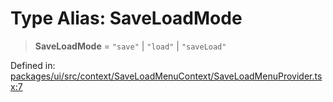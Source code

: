 # Type Alias: SaveLoadMode

> **SaveLoadMode** = `"save"` \| `"load"` \| `"saveLoad"`

Defined in: [packages/ui/src/context/SaveLoadMenuContext/SaveLoadMenuProvider.tsx:7](https://github.com/laruss/react-text-game/blob/76cea889a7a8b8f7da18a22748a455531ab7ac4b/packages/ui/src/context/SaveLoadMenuContext/SaveLoadMenuProvider.tsx#L7)
